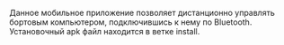 Данное мобильное приложение позволяет дистанционно управлять бортовым компьютером, подключившись к нему по Bluetooth. 
Установочный apk файл находится в ветке install.
